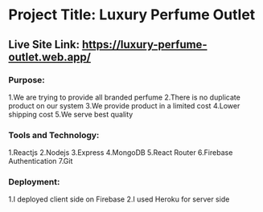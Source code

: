 # Project Title: Luxury Perfume Outlet

## Live Site Link: https://luxury-perfume-outlet.web.app/

### Purpose:
1.We are trying to provide all branded perfume
2.There is no duplicate product on our system
3.We provide product in a limited cost
4.Lower shipping cost
5.We serve best quality


### Tools and Technology:
1.Reactjs
2.Nodejs
3.Express
4.MongoDB
5.React Router
6.Firebase Authentication
7.Git

### Deployment:
1.I deployed client side on Firebase
2.I used Heroku for server side 

